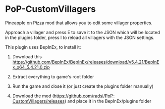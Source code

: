 # PoP-CustomVillagers
Pineapple on Pizza mod that allows you to edit some villager properties.

Approach a villager and press E to save it to the JSON which will be located in the plugins folder, press I to reload all villagers with the JSON settings.

This plugin uses BepInEx, to install it:

1. Download this https://github.com/BepInEx/BepInEx/releases/download/v5.4.21/BepInEx_x64_5.4.21.0.zip

2. Extract everything to game's root folder

3. Run the game and close it (or just create the plugins folder manually)

4. Download the mod (https://github.com/radsi/PoP-CustomVillagers/releases) and place it in the BepInEx/plugins folder
